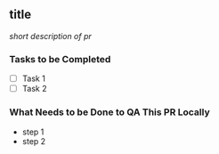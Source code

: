 ## title

_short description of pr_

### Tasks to be Completed

- [ ] Task 1
- [ ] Task 2

### What Needs to be Done to QA This PR Locally

- step 1
- step 2

